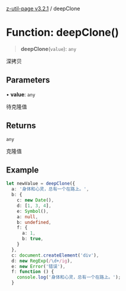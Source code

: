 [z-util-page v3.2.1](../index.md) / deepClone

# Function: deepClone()

> **deepClone**(`value`): `any`

深拷贝

## Parameters

• **value**: `any`

待克隆值

## Returns

`any`

克隆值

## Example

```ts
let newValue = deepClone({
  a: '身体和心灵，总有一个在路上。',
  b: {
    c: new Date(),
    d: [1, 3, 4],
    e: Symbol(),
    a: null,
    b: undefined,
    f: {
      a: 1,
      b: true,
    }
  },
  c: document.createElement('div'),
  d: new RegExp(/\d+/ig),
  e: new Error('错误'),
  f: function () {
    console.log('身体和心灵，总有一个在路上。');
  }
```
